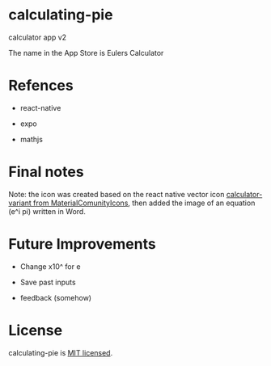 # calculating-pie
calculator app v2

The name in the App Store is Eulers Calculator

# Refences

* react-native

* expo

* mathjs

# Final notes

Note: the icon was created based on the react native vector icon [calculator-variant from MaterialComunityIcons](https://icons.expo.fyi/MaterialCommunityIcons/calculator-variant), then added the image of an equation (e^i pi) written in Word. 

# Future Improvements

* Change x10^ for e

* Save past inputs

* feedback (somehow)

# License

calculating-pie is [MIT licensed](./LICENSE).
